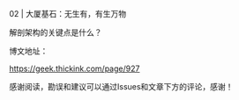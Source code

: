 02 | 大厦基石：无生有，有生万物

解剖架构的关键点是什么？

博文地址：

https://geek.thickink.com/page/927

感谢阅读，勘误和建议可以通过Issues和文章下方的评论，感谢！
